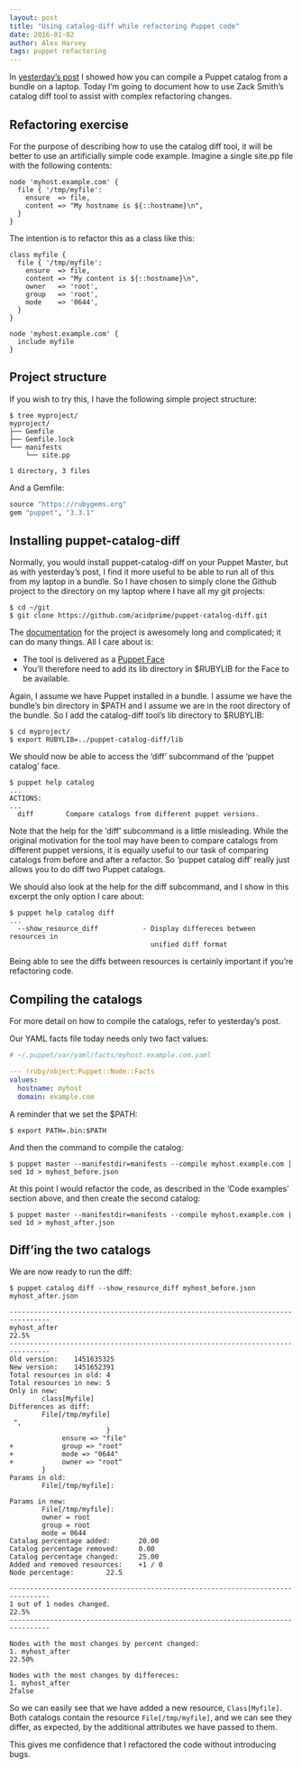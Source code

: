 ```yaml
---
layout: post
title: "Using catalog-diff while refactoring Puppet code"
date: 2016-01-02
author: Alex Harvey
tags: puppet refactoring
---
```


In [yesterday’s post](http://alexharv074.github.io/compiling-a-puppet-catalog-on-a-laptop.html) I showed how you can compile a Puppet catalog from a bundle on a laptop. Today I’m going to document how to use Zack Smith’s catalog diff tool to assist with complex refactoring changes.

## Refactoring exercise

For the purpose of describing how to use the catalog diff tool, it will be better to use an artificially simple code example. Imagine a single site.pp file with the following contents:

~~~ puppet
node 'myhost.example.com' {
  file { '/tmp/myfile':
    ensure  => file,
    content => "My hostname is ${::hostname}\n",
  }
}
~~~

The intention is to refactor this as a class like this:

~~~ puppet
class myfile {
  file { '/tmp/myfile':
    ensure  => file,
    content => "My content is ${::hostname}\n",
    owner   => 'root',
    group   => 'root',
    mode    => '0644',
  }
}

node 'myhost.example.com' {
  include myfile
}
~~~

## Project structure

If you wish to try this, I have the following simple project structure:

~~~ text
$ tree myproject/
myproject/
├── Gemfile
├── Gemfile.lock
└── manifests
    └── site.pp

1 directory, 3 files
~~~

And a Gemfile:

~~~ ruby
source "https://rubygems.org"
gem "puppet", "3.3.1"
~~~

## Installing puppet-catalog-diff

Normally, you would install puppet-catalog-diff on your Puppet Master, but as with yesterday’s post, I find it more useful to be able to run all of this from my laptop in a bundle.  So I have chosen to simply clone the Github project to the directory on my laptop where I have all my git projects:

~~~ text
$ cd ~/git
$ git clone https://github.com/acidprime/puppet-catalog-diff.git
~~~

The [documentation](https://github.com/acidprime/puppet-catalog-diff) for the project is awesomely long and complicated; it can do many things. All I care about is:

- The tool is delivered as a [Puppet Face](https://puppetlabs.com/blog/puppet-faces-what-the-heck-are-faces)
- You’ll therefore need to add its lib directory in $RUBYLIB for the Face to be available.

Again, I assume we have Puppet installed in a bundle.  I assume we have the bundle’s bin directory in $PATH and I assume we are in the root directory of the bundle.  So I add the catalog-diff tool’s lib directory to $RUBYLIB:

~~~ text
$ cd myproject/
$ export RUBYLIB=../puppet-catalog-diff/lib
~~~

We should now be able to access the ‘diff’ subcommand of the ‘puppet catalog’ face.

~~~ text
$ puppet help catalog
...
ACTIONS:
...
  diff        Compare catalogs from different puppet versions.
~~~

Note that the help for the ‘diff’ subcommand is a little misleading. While the original motivation for the tool may have been to compare catalogs from different puppet versions, it is equally useful to our task of comparing catalogs from before and after a refactor. So ‘puppet catalog diff’ really just allows you to do diff two Puppet catalogs.

We should also look at the help for the diff subcommand, and I show in this excerpt the only option I care about:

~~~ text
$ puppet help catalog diff
...
  --show_resource_diff           - Display differeces between resources in
                                   unified diff format
~~~

Being able to see the diffs between resources is certainly important if you’re refactoring code.

## Compiling the catalogs

For more detail on how to compile the catalogs, refer to yesterday’s post.

Our YAML facts file today needs only two fact values:

~~~ yaml
# ~/.puppet/var/yaml/facts/myhost.example.com.yaml

--- !ruby/object:Puppet::Node::Facts
values:
  hostname: myhost
  domain: example.com
~~~

A reminder that we set the $PATH:

~~~ text
$ export PATH=.bin:$PATH
~~~

And then the command to compile the catalog:

~~~ text
$ puppet master --manifestdir=manifests --compile myhost.example.com | sed 1d > myhost_before.json
~~~

At this point I would refactor the code, as described in the ‘Code examples’ section above, and then create the second catalog:

~~~ text
$ puppet master --manifestdir=manifests --compile myhost.example.com | sed 1d > myhost_after.json
~~~

## Diff’ing the two catalogs

We are now ready to run the diff:

~~~ text
$ puppet catalog diff --show_resource_diff myhost_before.json myhost_after.json

--------------------------------------------------------------------------------
myhost_after                                                               22.5%
--------------------------------------------------------------------------------
Old version:    1451635325
New version:    1451652391
Total resources in old: 4
Total resources in new: 5
Only in new:
        class[Myfile]
Differences as diff:
        File[/tmp/myfile]
 ",
                        }
             ensure => "file"
+            group => "root"
+            mode => "0644"
+            owner => "root"
        }
Params in old:
        File[/tmp/myfile]:

Params in new:
        File[/tmp/myfile]:
        owner = root
        group = root
        mode = 0644
Catalag percentage added:       20.00
Catalog percentage removed:     0.00
Catalog percentage changed:     25.00
Added and removed resources:    +1 / 0
Node percentage:        22.5

--------------------------------------------------------------------------------
1 out of 1 nodes changed.                                                  22.5%
--------------------------------------------------------------------------------

Nodes with the most changes by percent changed:
1. myhost_after                                                           22.50%

Nodes with the most changes by differeces:
1. myhost_after                                                           2false
~~~

So we can easily see that we have added a new resource, `Class[Myfile]`. Both catalogs contain the resource `File[/tmp/myfile]`, and we can see they differ, as expected, by the additional attributes we have passed to them.

This gives me confidence that I refactored the code without introducing bugs.
